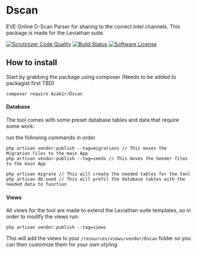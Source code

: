 # Dscan
EVE Online D-Scan Parser for sharing to the correct intel channels. This package is made for the Leviathan suite.

[![Scrutinizer Code Quality](https://scrutinizer-ci.com/g/Azak1r/Dscan/badges/quality-score.png?b=master)](https://scrutinizer-ci.com/g/Azak1r/Dscan/?branch=master)
[![Build Status](https://scrutinizer-ci.com/g/Azak1r/Dscan/badges/build.png?b=master)](https://scrutinizer-ci.com/g/Azak1r/Dscan/build-status/master)
<a href="LICENSE"><img src="https://img.shields.io/badge/license-MIT-brightgreen.svg?style=flat-square" alt="Software License"></img></a>

## How to install

Start by grabbing the package using composer (Needs to be added to packagist first TBD)
```
composer require Azak1r/Dscan
```


#### Database
The tool comes with some preset database tables and data that require some work:


run the following commands in order
```
php artisan vendor:publish --tag=migrations // This moves the Migration files to the main App
php artisan vendor:publish --tag=seeds // This moves the Seeder files to the main App

php artisan migrate // This will create the needed tables for the tool
php artisan db:seed // This will prefil the database tables with the needed data to function
```


#### Views
All views for the tool are made to extend the Leviathan suite templates, so in order to modify the views run:
```
php artisan vendor:publish --tag=views
```
This will add the views to your ```/resources/views/vendor/Dscan``` folder so you can then customize them for your own styling


